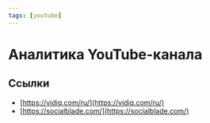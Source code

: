 ```yaml
---
tags: [youtube]
---
```

# Аналитика YouTube-канала



## Ссылки

* [https://vidiq.com/ru/](https://vidiq.com/ru/)
* [https://socialblade.com/](https://socialblade.com/)